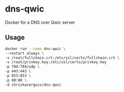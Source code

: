 # dns-qwic
Docker for a DNS over Qwic server

## Usage

```sh
docker run --name dns-qwic \
--restart always \
-v /root/fullchain.crt:/etc/ssl/certs/fullchain.crt \
-v /root/privkey.key:/etc/ssl/certs/privkey.key
-p 784:784/udp \
-p 443:443 \
-p 853:853 \
-p 80:80 \
-d chriskacerguis/dns-qwic
```